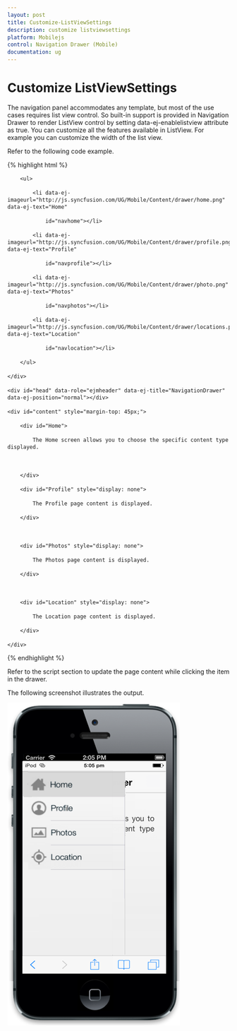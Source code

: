 ```yaml
---
layout: post
title: Customize-ListViewSettings
description: customize listviewsettings
platform: Mobilejs
control: Navigation Drawer (Mobile)
documentation: ug
---
```


# Customize ListViewSettings

The navigation panel accommodates any template, but most of the use cases requires list view control. So built-in support is provided in Navigation Drawer to render ListView control by setting data-ej-enablelistview attribute as true. You can customize all the features available in ListView. For example you can customize the width of the list view.

Refer to the following code example.

{% highlight html %}

<div data-role="ejmnavigationdrawer" id="navpane" data-ej-enablelistview="true" data-ej-listviewsettings-width="250" data-ej-listviewsettings-touchend="navListClick">

        <ul>

            <li data-ej-imageurl="http://js.syncfusion.com/UG/Mobile/Content/drawer/home.png" data-ej-text="Home"

                id="navhome"></li>

            <li data-ej-imageurl="http://js.syncfusion.com/UG/Mobile/Content/drawer/profile.png" data-ej-text="Profile"

                id="navprofile"></li>

            <li data-ej-imageurl="http://js.syncfusion.com/UG/Mobile/Content/drawer/photo.png" data-ej-text="Photos"

                id="navphotos"></li>

            <li data-ej-imageurl="http://js.syncfusion.com/UG/Mobile/Content/drawer/locations.png" data-ej-text="Location"

                id="navlocation"></li>

        </ul>

    </div>

    <div id="head" data-role="ejmheader" data-ej-title="NavigationDrawer" data-ej-position="normal"></div>

    <div id="content" style="margin-top: 45px;">

        <div id="Home">

            The Home screen allows you to choose the specific content type displayed.



        </div>

        <div id="Profile" style="display: none">

            The Profile page content is displayed.

        </div>



        <div id="Photos" style="display: none">

            The Photos page content is displayed.

        </div>



        <div id="Location" style="display: none">

            The Location page content is displayed.

        </div>

    </div>

{% endhighlight %}



Refer to the script section to update the page content while clicking the item in the drawer.

The following screenshot illustrates the output.

![](Customize-ListViewSettings_images/Customize-ListViewSettings_img1.png)



